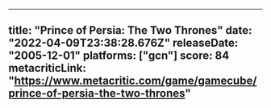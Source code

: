 
---
title: "Prince of Persia: The Two Thrones"
date: "2022-04-09T23:38:28.676Z"
releaseDate: "2005-12-01"
platforms: ["gcn"]
score: 84
metacriticLink: "https://www.metacritic.com/game/gamecube/prince-of-persia-the-two-thrones"
---
